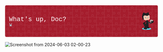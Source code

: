 ![Header](./github-header-image.png)
<!--
## What's up, Doc? 🐰
-->
<!--
**FuneralSuits18/FuneralSuits18** is a ✨ _special_ ✨ repository because its `README.md` (this file) appears on your GitHub profile.

Here are some ideas to get you started:

- 🔭 I’m currently working on ...
- 🌱 I’m currently learning ...
- 👯 I’m looking to collaborate on ...
- 🤔 I’m looking for help with ...
-->
![Screenshot from 2024-06-03 02-00-23](https://github.com/FuneralSuits18/FuneralSuits18/assets/50417827/52b807f6-d784-4257-bbd3-079807897090)
